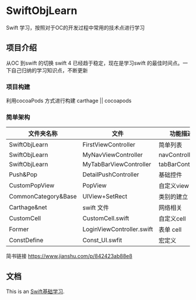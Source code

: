 # SwiftObjLearn
Swift 学习，按照对于OC的开发过程中常用的技术点进行学习
## 项目介绍
从OC 到swift 的切换 swift 4 已经趋于稳定，现在是学习swift 的最佳时间点。一下自己归纳的学习知识点，不断更新
### 项目构建
利用cocoaPods 方式进行构建 carthage || cocoapods 
### 简单架构

|  文件夹名称   |  文件  | 功能描述  |
|  ----  | ---- | ----  |
| SwiftObjLearn  |  FirstViewController  | 简单列表 |
| SwiftObjLearn  |  MyNavViewController  | navController |
| SwiftObjLearn  |  MyTabBarViewController  | tabBarController |
| Push&Pop  |  DetailPushController  | 基础控件 |
| CustomPopView  |  PopView  | 自定义view |
| CommonCategory&Base  |  UIView+SetRect  | 类别的建立 |
| Carthage&net  |  swift 文件  | 网络相关 |
| CustomCell  |  CustomCell.swift  | 自定义cell | 
| Former  |  LoginViewController.swift  | 表单 cell | 
| ConstDefine  |  Const_UI.swfit  | 宏定义 | 




简书链接
https://www.jianshu.com/p/842423ab88e8

## 文档
This is an [Swift基础学习](https://github.com/Bintong/SwiftObjLearn/blob/master/Swift%E5%AD%A6%E4%B9%A0(1).md). 


